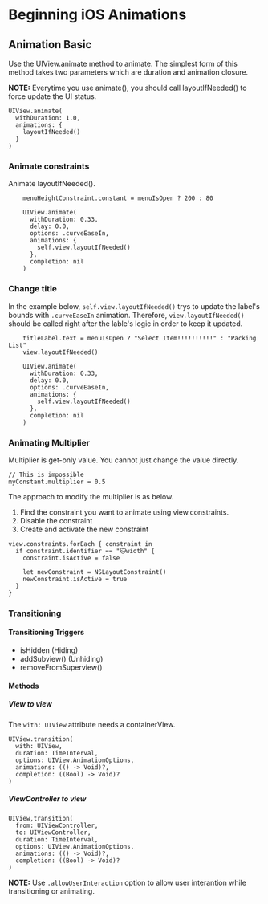 #  Beginning iOS Animations

## Animation Basic
Use the UIView.animate method to animate. The simplest form of this method takes two parameters which are duration and animation closure.

**NOTE:** Everytime you use animate(), you should call layoutIfNeeded() to force update the UI status.

```
UIView.animate(
  withDuration: 1.0,
  animations: {
  	layoutIfNeeded()
  }
)
```

### Animate constraints
Animate layoutIfNeeded().

```
    menuHeightConstraint.constant = menuIsOpen ? 200 : 80
    
    UIView.animate(
      withDuration: 0.33,
      delay: 0.0,
      options: .curveEaseIn,
      animations: {
        self.view.layoutIfNeeded()
      },
      completion: nil
    )
```

### Change title
In the example below, `self.view.layoutIfNeeded()` trys to update the label's bounds with `.curveEaseIn` animation. Therefore, `view.layoutIfNeeded()` should be called right after the lable's logic in order to keep it updated.

```
    titleLabel.text = menuIsOpen ? "Select Item!!!!!!!!!!" : "Packing List"
    view.layoutIfNeeded()
    
    UIView.animate(
      withDuration: 0.33,
      delay: 0.0,
      options: .curveEaseIn,
      animations: {
        self.view.layoutIfNeeded()
      },
      completion: nil
    )
```
### Animating Multiplier
Multiplier is get-only value. You cannot just change the value directly.
```
// This is impossible
myConstant.multiplier = 0.5
```
The approach to modify the multiplier is as below.  
1. Find the constraint you want to animate using view.constraints.
2. Disable the constraint
3. Create and activate the new constraint
```
view.constraints.forEach { constraint in
  if constraint.identifier == "🐱width" {
    constraint.isActive = false

    let newConstraint = NSLayoutConstraint()
    newConstraint.isActive = true
  }
}
```

### Transitioning
#### Transitioning Triggers
- isHidden (Hiding)
- addSubview() (Unhiding)
- removeFromSuperview()

#### Methods
##### View to view
The `with: UIView` attribute needs a containerView.

```
UIView.transition(
  with: UIView,
  duration: TimeInterval,
  options: UIView.AnimationOptions,
  animations: (() -> Void)?,
  completion: ((Bool) -> Void)?
)
```
##### ViewController to view
```
UIView,transition(
  from: UIViewController,
  to: UIViewController,
  duration: TimeInterval,
  options: UIView.AnimationOptions,
  animations: (() -> Void)?,
  completion: ((Bool) -> Void)?
)
```

**NOTE:**
Use `.allowUserInteraction` option to allow user interantion while transitioning or animating.